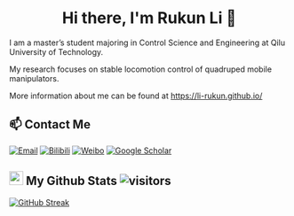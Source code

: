 <h1 align="center">Hi there, I'm Rukun Li 👋</h1>

 I am a master’s student majoring in Control Science and Engineering at Qilu University of Technology. 
 
 My research focuses on stable locomotion control of quadruped mobile manipulators.
 
 More information about me can be found at https://li-rukun.github.io/

## 📫 Contact Me
[![Email](https://img.shields.io/badge/Email-1DA1F2)](mailto:backpacker123@126.com)
[![Bilibili](https://img.shields.io/badge/Bilibili-FFE4E1)](https://space.bilibili.com/316575034)
[![Weibo](https://img.shields.io/badge/Weibo-F6546A)](https://weibo.com/u/6213325896)
[![Google Scholar](https://img.shields.io/badge/Google%20Scholar-00CED1)](https://scholar.google.com.hk/citations?user=VjX8AcMAAAAJ)

## <img src='https://media3.giphy.com/media/v1.Y2lkPTc5MGI3NjExcHYwYmY1dnJ2cHA4ZnIyMHdkNnBoN2V5OTlsdjg5dXh5YjY2dm5xZCZlcD12MV9pbnRlcm5hbF9naWZfYnlfaWQmY3Q9Zw/du3J3cXyzhj75IOgvA/giphy.gif' width='25' /> My Github Stats  ![visitors](https://visitor-badge.laobi.icu/badge?page_id=li-rukun.li-rukun)
 [![GitHub Streak](https://streak-stats.demolab.com?user=li-rukun&theme=holi-theme&hide_border=true)](https://git.io/streak-stats)



<!--
**li-rukun/li-rukun** is a ✨ _special_ ✨ repository because its `README.md` (this file) appears on your GitHub profile.

Here are some ideas to get you started:

- 🔭 I’m currently working on ...
- 🌱 I’m currently learning ...
- 👯 I’m looking to collaborate on ...
- 🤔 I’m looking for help with ...
- 💬 Ask me about ...
- 📫 How to reach me: ...
- 😄 Pronouns: ...
- ⚡ Fun fact: ...
-->
